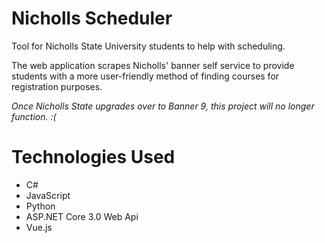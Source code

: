 # Nicholls Scheduler
Tool for Nicholls State University students to help with scheduling.

The web application scrapes Nicholls' banner self service to provide students with a more user-friendly method of finding courses for registration purposes.

*Once Nicholls State upgrades over to Banner 9, this project will no longer function. :(*
# Technologies Used
- C#
- JavaScript
- Python
- ASP.NET Core 3.0 Web Api
- Vue.js
